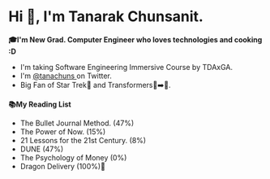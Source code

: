 # Hi 👋, I'm Tanarak Chunsanit.

**🎓I'm New Grad. Computer Engineer who loves technologies and cooking :D**

 - I'm taking Software Engineering Immersive Course by TDAxGA.
 - I'm [@tanachuns ](https://twitter.com/tanachuns) on Twitter.
 - Big Fan of Star Trek🖖 and Transformers🚛➡️🤖.
 
**📚My Reading List**
 - The Bullet Journal Method. (47%)
 - The Power of Now. (15%)
 - 21 Lessons for the 21st Century. (8%)
 - DUNE (47%)
 - The Psychology of Money (0%)
 - Dragon Delivery (100%)🥳
